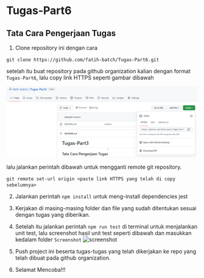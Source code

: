 # Tugas-Part6

## Tata Cara Pengerjaan Tugas

1. Clone repository ini dengan cara

```
git clone https://github.com/fatih-batch/Tugas-Part6.git
```

setelah itu buat repository pada github organization kalian dengan format `Tugas-Part6`, lalu copy link HTTPS seperti gambar dibawah

![repo clone](https://github.com/Almas2442/upload-gambar/blob/main/Gambar/Screenshot%202022-09-06%20110409.png)

lalu jalankan perintah dibawah untuk mengganti remote git repository.

```
git remote set-url origin <paste link HTTPS yang telah di copy sebelumnya>
```

2. Jalankan perintah `npm install` untuk meng-install dependencies jest
3. Kerjakan di masing-masing folder dan file yang sudah ditentukan sesuai dengan tugas yang diberikan.
4. Setelah itu jalankan perintah `npm run test` di terminal untuk menjalankan unit test, lalu screenshot hasil unit test seperti dibawah dan masukkan kedalam folder `Screenshot`
   ![screenshot](https://res.cloudinary.com/hypeotesa/image/upload/v1645628766/Result_dun5wl.png)

5. Push project ini beserta tugas-tugas yang telah dikerjakan ke repo yang telah dibuat pada github organization.
6. Selamat Mencoba!!!